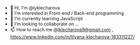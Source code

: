 - 👋 Hi, I’m @lyklecharova
- 👀 I’m interested in Front-end / Back-end programming
- 🌱 I’m currently learning JavaScript
- 💞️ I’m looking to collaborate on ...
- 📫 How to reach me @lklecharova9@gmail.com , https://www.linkedin.com/in/lilyana-klecharova-183311227/


